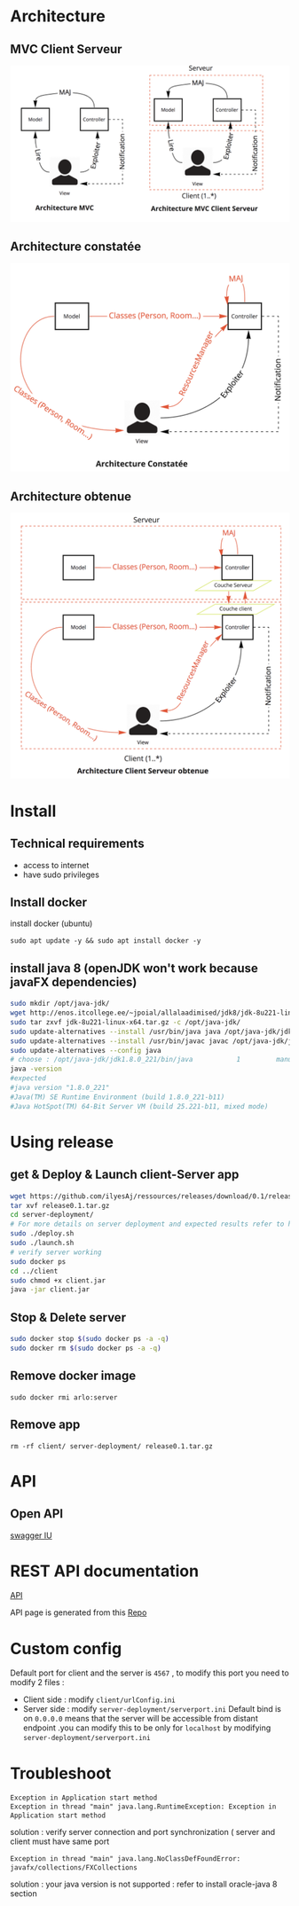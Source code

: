 # Architecture
## MVC Client Serveur
![Architecture MVC Client Serveur](docs/mvc.png)
## Architecture constatée
![Architecture constatée](docs/archcon.png)
## Architecture obtenue
![Architecture obtenue](docs/archics.png)
# Install
## Technical requirements
- access to internet
- have sudo privileges
## Install docker 
install docker (ubuntu)
````
sudo apt update -y && sudo apt install docker -y 
````
## install java 8 (openJDK won't work because javaFX dependencies)
````sh
sudo mkdir /opt/java-jdk/
wget http://enos.itcollege.ee/~jpoial/allalaadimised/jdk8/jdk-8u221-linux-x64.tar.gz
sudo tar zxvf jdk-8u221-linux-x64.tar.gz -c /opt/java-jdk/
sudo update-alternatives --install /usr/bin/java java /opt/java-jdk/jdk1.8.0_221/bin/java 1
sudo update-alternatives --install /usr/bin/javac javac /opt/java-jdk/jdk1.8.0_221/bin/javac 1
sudo update-alternatives --config java
# choose : /opt/java-jdk/jdk1.8.0_221/bin/java           1         manual mode
java -version
#expected 
#java version "1.8.0_221"
#Java(TM) SE Runtime Environment (build 1.8.0_221-b11)
#Java HotSpot(TM) 64-Bit Server VM (build 25.221-b11, mixed mode)
````
# Using release
## get & Deploy & Launch client-Server app 
````sh
wget https://github.com/ilyesAj/ressources/releases/download/0.1/release0.1.tar.gz
tar xvf release0.1.tar.gz 
cd server-deployment/
# For more details on server deployment and expected results refer to https://github.com/ilyesAj/ressources/tree/master/server-deployment
sudo ./deploy.sh
sudo ./launch.sh
# verify server working
sudo docker ps
cd ../client
sudo chmod +x client.jar
java -jar client.jar
````
## Stop & Delete server
````sh
sudo docker stop $(sudo docker ps -a -q)
sudo docker rm $(sudo docker ps -a -q)
````
## Remove docker image
````
sudo docker rmi arlo:server
````
## Remove app
````
rm -rf client/ server-deployment/ release0.1.tar.gz
````
# API
## Open API 
[swagger IU](https://app.swaggerhub.com/apis/ilyesAj/arlo/1.0.0?fbclid=IwAR2DQsu3hgSgAWDf9My-P_cgGShrTRksIPQbeyXEQsftARN2MiDd0KoabDk)
# REST API documentation 
[API](https://ilyesaj.github.io/swagger-ressources/)

API page is generated from this [Repo](https://github.com/ilyesAj/swagger-ressources)
# Custom config 
Default port for client and the server is `4567` , to modify this port you need to modify 2 files :
- Client side : modify `client/urlConfig.ini`
- Server side : modify `server-deployment/serverport.ini` 
Default bind is on `0.0.0.0` means that the server will be accessible from distant endpoint .you can modify this to be only for `localhost` by modifying `server-deployment/serverport.ini` 
# Troubleshoot
````
Exception in Application start method
Exception in thread "main" java.lang.RuntimeException: Exception in Application start method
````
solution : verify server connection and port synchronization ( server and client must have same port
````
Exception in thread "main" java.lang.NoClassDefFoundError: javafx/collections/FXCollections

````
solution : your java version is not supported : refer to install oracle-java 8 section 

